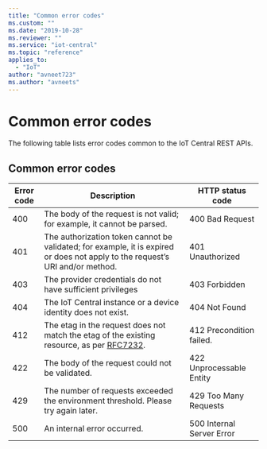 ```yaml
---
title: "Common error codes"
ms.custom: ""
ms.date: "2019-10-28"
ms.reviewer: ""
ms.service: "iot-central"
ms.topic: "reference"
applies_to: 
  - "IoT"
author: "avneet723"
ms.author: "avneets"
---
```


# Common error codes
The following table lists error codes common to the IoT Central REST APIs.  
  
## Common error codes  
  
|Error code|Description|HTTP status code|  
|----------------|-----------------|----------------------|  
|400|The body of the request is not valid; for example, it cannot be parsed.|400 Bad Request|  
|401|The authorization token cannot be validated; for example, it is expired or does not apply to the request’s URI and/or method.|401 Unauthorized|  
|403|The provider credentials do not have sufficient privileges|403 Forbidden|  
|404|The IoT Central instance or a device identity does not exist.|404 Not Found|  
|412|The etag in the request does not match the etag of the existing resource, as per [RFC7232](https://www.google.com/url?sa=t&rct=j&q=&esrc=s&source=web&cd=1&cad=rja&uact=8&ved=0CB8QFjAAahUKEwj799zo3N3HAhXMO4gKHSdKBTM&url=https%3A%2F%2Ftools.ietf.org%2Fhtml%2Frfc7232&usg=AFQjCNGs7xYLCVYw5XorAUXCdYNFqhgUNw&sig2=sxFg4W4iBNY4cnw2ZC1dAw.).|412 Precondition failed.|  
|422|The body of the request could not be validated.|422 Unprocessable Entity| 
|429|The number of requests exceeded the environment threshold. Please try again later. |429 Too Many Requests|
|500|An internal error occurred.|500 Internal Server Error|